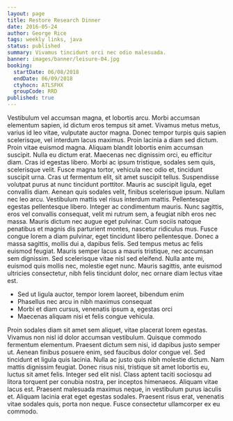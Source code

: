 ```yaml
---
layout: page
title: Restore Research Dinner
date: 2016-05-24
author: George Rice
tags: weekly links, java
status: published
summary: Vivamus tincidunt orci nec odio malesuada.
banner: images/banner/leisure-04.jpg
booking:
  startDate: 06/08/2018
  endDate: 06/09/2018
  ctyhocn: ATLSFHX
  groupCode: RRD
published: true
---
```

Vestibulum vel accumsan magna, et lobortis arcu. Morbi accumsan elementum sapien, id dictum eros tempus sit amet. Vivamus metus metus, varius id leo vitae, vulputate auctor magna. Donec tempor turpis quis sapien scelerisque, vel interdum lacus maximus. Proin lacinia a diam sed dictum. Proin vitae euismod magna. Aliquam blandit lobortis enim accumsan suscipit. Nulla eu dictum erat. Maecenas nec dignissim orci, eu efficitur diam. Cras id egestas libero. Morbi ac ipsum tristique, sodales sem quis, scelerisque velit. Fusce magna tortor, vehicula nec odio et, tincidunt suscipit urna. Cras ut fermentum elit, sit amet suscipit tellus. Suspendisse volutpat purus at nunc tincidunt porttitor.
Mauris ac suscipit ligula, eget convallis diam. Aenean quis sodales velit, finibus scelerisque ipsum. Nullam nec leo arcu. Vestibulum mattis vel risus interdum mattis. Pellentesque egestas pellentesque libero. Integer ac condimentum mauris. Nunc sagittis, eros vel convallis consequat, velit mi rutrum sem, a feugiat nibh eros nec massa. Mauris dictum nec augue eget pulvinar. Cum sociis natoque penatibus et magnis dis parturient montes, nascetur ridiculus mus. Fusce congue lorem a diam pulvinar, eget tincidunt libero pellentesque. Donec a massa sagittis, mollis dui a, dapibus felis. Sed tempus metus ac felis euismod feugiat. Mauris semper lacus a mauris tristique, nec accumsan sem dignissim. Sed scelerisque vitae nisl sed eleifend. Nulla ante mi, euismod quis mollis nec, molestie eget nunc. Mauris sagittis, ante euismod ultricies consectetur, nibh felis tincidunt dolor, nec ornare diam lectus vitae est.

* Sed ut ligula auctor, tempor lorem laoreet, bibendum enim
* Phasellus nec arcu in nibh maximus consequat
* Morbi et diam cursus, venenatis ipsum a, egestas orci
* Maecenas aliquam nisi et felis congue vehicula.

Proin sodales diam sit amet sem aliquet, vitae placerat lorem egestas. Vivamus non nisl id dolor accumsan vestibulum. Quisque commodo fermentum elementum. Praesent dictum sem nisi, id dapibus justo semper ut. Aenean finibus posuere enim, sed faucibus dolor congue vel. Sed tincidunt et ligula quis lacinia. Nulla ac justo quis nibh molestie dictum. Nam mattis dignissim feugiat. Donec risus nisi, tristique sit amet lobortis eu, luctus sit amet felis. Integer sed elit nisl. Class aptent taciti sociosqu ad litora torquent per conubia nostra, per inceptos himenaeos. Aliquam vitae lacus est. Praesent malesuada maximus neque, in vestibulum purus iaculis et. Aliquam lacinia erat eget egestas sodales. Praesent risus erat, venenatis vitae sodales quis, porta non neque. Fusce consectetur ullamcorper ex eu commodo.
